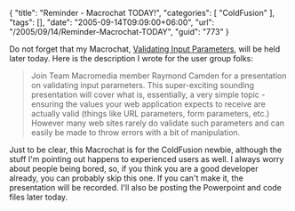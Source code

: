 {
	"title": "Reminder - Macrochat TODAY!",
	"categories": [
		"ColdFusion"
	],
	"tags": [],
	"date": "2005-09-14T09:09:00+06:00",
	"url": "/2005/09/14/Reminder-Macrochat-TODAY",
	"guid": "773"
}

Do not forget that my Macrochat, <a href="http://www.macromedia.com/cfusion/event/index.cfm?event=detail&id=288085&loc=en_us">Validating Input Parameters</a>, will be held later today. Here is the description I wrote for the user group folks:

<blockquote>
Join Team Macromedia member Raymond Camden for a presentation on
validating input parameters. This super-exciting sounding presentation
will cover what is, essentially, a very simple topic - ensuring the
values your web application expects to receive are actually valid
(things like URL parameters, form parameters, etc.) However many web
sites rarely do validate such parameters and can easily be made to throw
errors with a bit of manipulation.
</blockquote>

Just to be clear, this Macrochat is for the ColdFusion newbie, although the stuff I'm pointing out happens to experienced users as well. I always worry about people being bored, so, if you think you are a good developer already, you can probably skip this one. If you can't make it, the presentation will be recorded. I'll also be posting the Powerpoint and code files later today.